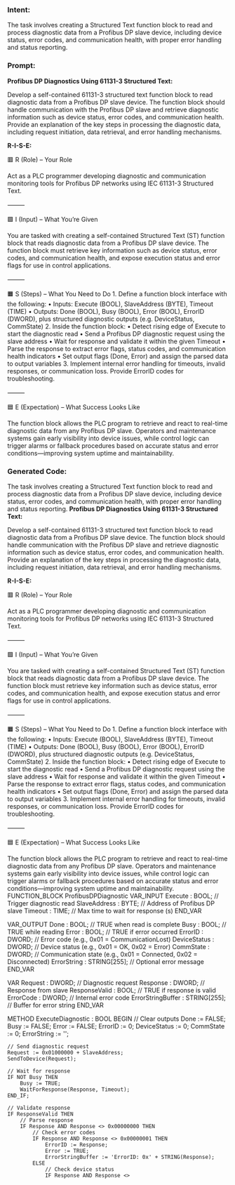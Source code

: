 ### Intent:
The task involves creating a Structured Text function block to read and process diagnostic data from a Profibus DP slave device, including device status, error codes, and communication health, with proper error handling and status reporting.

### Prompt:
**Profibus DP Diagnostics Using 61131-3 Structured Text:**

Develop a self-contained 61131-3 structured text function block to read diagnostic data from a Profibus DP slave device. The function block should handle communication with the Profibus DP slave and retrieve diagnostic information such as device status, error codes, and communication health. Provide an explanation of the key steps in processing the diagnostic data, including request initiation, data retrieval, and error handling mechanisms.

**R-I-S-E:**

🟥 R (Role) – Your Role

Act as a PLC programmer developing diagnostic and communication monitoring tools for Profibus DP networks using IEC 61131-3 Structured Text.

⸻

🟩 I (Input) – What You’re Given

You are tasked with creating a self-contained Structured Text (ST) function block that reads diagnostic data from a Profibus DP slave device. The function block must retrieve key information such as device status, error codes, and communication health, and expose execution status and error flags for use in control applications.

⸻

🟧 S (Steps) – What You Need to Do
	1.	Define a function block interface with the following:
	•	Inputs: Execute (BOOL), SlaveAddress (BYTE), Timeout (TIME)
	•	Outputs: Done (BOOL), Busy (BOOL), Error (BOOL), ErrorID (DWORD), plus structured diagnostic outputs (e.g. DeviceStatus, CommState)
	2.	Inside the function block:
	•	Detect rising edge of Execute to start the diagnostic read
	•	Send a Profibus DP diagnostic request using the slave address
	•	Wait for response and validate it within the given Timeout
	•	Parse the response to extract error flags, status codes, and communication health indicators
	•	Set output flags (Done, Error) and assign the parsed data to output variables
	3.	Implement internal error handling for timeouts, invalid responses, or communication loss. Provide ErrorID codes for troubleshooting.

⸻

🟦 E (Expectation) – What Success Looks Like

The function block allows the PLC program to retrieve and react to real-time diagnostic data from any Profibus DP slave. Operators and maintenance systems gain early visibility into device issues, while control logic can trigger alarms or fallback procedures based on accurate status and error conditions—improving system uptime and maintainability.

### Generated Code:
The task involves creating a Structured Text function block to read and process diagnostic data from a Profibus DP slave device, including device status, error codes, and communication health, with proper error handling and status reporting.
**Profibus DP Diagnostics Using 61131-3 Structured Text:**

Develop a self-contained 61131-3 structured text function block to read diagnostic data from a Profibus DP slave device. The function block should handle communication with the Profibus DP slave and retrieve diagnostic information such as device status, error codes, and communication health. Provide an explanation of the key steps in processing the diagnostic data, including request initiation, data retrieval, and error handling mechanisms.

**R-I-S-E:**

🟥 R (Role) – Your Role

Act as a PLC programmer developing diagnostic and communication monitoring tools for Profibus DP networks using IEC 61131-3 Structured Text.

⸻

🟩 I (Input) – What You’re Given

You are tasked with creating a self-contained Structured Text (ST) function block that reads diagnostic data from a Profibus DP slave device. The function block must retrieve key information such as device status, error codes, and communication health, and expose execution status and error flags for use in control applications.

⸻

🟧 S (Steps) – What You Need to Do
	1.	Define a function block interface with the following:
	•	Inputs: Execute (BOOL), SlaveAddress (BYTE), Timeout (TIME)
	•	Outputs: Done (BOOL), Busy (BOOL), Error (BOOL), ErrorID (DWORD), plus structured diagnostic outputs (e.g. DeviceStatus, CommState)
	2.	Inside the function block:
	•	Detect rising edge of Execute to start the diagnostic read
	•	Send a Profibus DP diagnostic request using the slave address
	•	Wait for response and validate it within the given Timeout
	•	Parse the response to extract error flags, status codes, and communication health indicators
	•	Set output flags (Done, Error) and assign the parsed data to output variables
	3.	Implement internal error handling for timeouts, invalid responses, or communication loss. Provide ErrorID codes for troubleshooting.

⸻

🟦 E (Expectation) – What Success Looks Like

The function block allows the PLC program to retrieve and react to real-time diagnostic data from any Profibus DP slave. Operators and maintenance systems gain early visibility into device issues, while control logic can trigger alarms or fallback procedures based on accurate status and error conditions—improving system uptime and maintainability.
FUNCTION_BLOCK ProfibusDPDiagnostic
VAR_INPUT
    Execute : BOOL; // Trigger diagnostic read
    SlaveAddress : BYTE; // Address of Profibus DP slave
    Timeout : TIME; // Max time to wait for response (s)
END_VAR

VAR_OUTPUT
    Done : BOOL; // TRUE when read is complete
    Busy : BOOL; // TRUE while reading
    Error : BOOL; // TRUE if error occurred
    ErrorID : DWORD; // Error code (e.g., 0x01 = CommunicationLost)
    DeviceStatus : DWORD; // Device status (e.g., 0x01 = OK, 0x02 = Error)
    CommState : DWORD; // Communication state (e.g., 0x01 = Connected, 0x02 = Disconnected)
    ErrorString : STRING[255]; // Optional error message
END_VAR

VAR
    Request : DWORD; // Diagnostic request
    Response : DWORD; // Response from slave
    ResponseValid : BOOL; // TRUE if response is valid
    ErrorCode : DWORD; // Internal error code
    ErrorStringBuffer : STRING[255]; // Buffer for error string
END_VAR

METHOD ExecuteDiagnostic : BOOL
BEGIN
    // Clear outputs
    Done := FALSE;
    Busy := FALSE;
    Error := FALSE;
    ErrorID := 0;
    DeviceStatus := 0;
    CommState := 0;
    ErrorString := '';

    // Send diagnostic request
    Request := 0x01000000 + SlaveAddress;
    SendToDevice(Request);

    // Wait for response
    IF NOT Busy THEN
        Busy := TRUE;
        WaitForResponse(Response, Timeout);
    END_IF;

    // Validate response
    IF ResponseValid THEN
        // Parse response
        IF Response AND Response <> 0x00000000 THEN
            // Check error codes
            IF Response AND Response <> 0x00000001 THEN
                ErrorID := Response;
                Error := TRUE;
                ErrorStringBuffer := 'ErrorID: 0x' + STRING(Response);
            ELSE
                // Check device status
                IF Response AND Response <>
